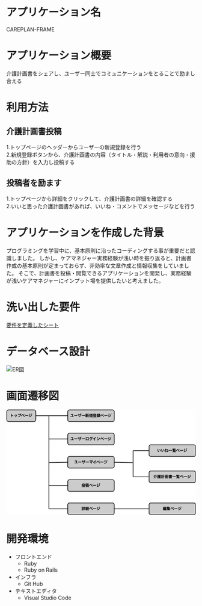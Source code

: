 # アプリケーション名
CAREPLAN-FRAME

# アプリケーション概要
介護計画書をシェアし、ユーザー同士でコミュニケーションをとることで励まし合える

# 利用方法
## 介護計画書投稿
1.トップページのヘッダーからユーザーの新規登録を行う  
2.新規登録ボタンから、介護計画書の内容（タイトル・解説・利用者の意向・援助の方針）を入力し投稿する  

## 投稿者を励ます
1.トップページから詳細をクリックして、介護計画書の詳細を確認する  
2.いいと思った介護計画書があれば、いいね・コメントでメッセージなどを行う

# アプリケーションを作成した背景
プログラミングを学習中に、基本原則に沿ったコーディングする事が重要だと認識しました。
しかし、ケアマネジャー実務経験が浅い時を振り返ると、計画書作成の基本原則が定まっておらず、非効率な文章作成と情報収集をしていました。
そこで、計画書を投稿・閲覧できるアプリケーションを開発し、実務経験が浅いケアマネジャーにインプット場を提供したいと考えました。

# 洗い出した要件
[要件を定義したシート](https://docs.google.com/spreadsheets/d/1pVzzND62P_e_ogERzu7N9Ayv4SeMqQrtdltsYSqc4ms/edit#gid=665557150)

# データベース設計
![ER図](careplan-frame_ER図-2.png)

# 画面遷移図
![画面遷移図](careplan-frame_画面遷移図.png)

# 開発環境
- フロントエンド  
  - Ruby
  - Ruby on Rails
- インフラ
  - Git Hub
- テキストエディタ
  - Visual Studio Code
